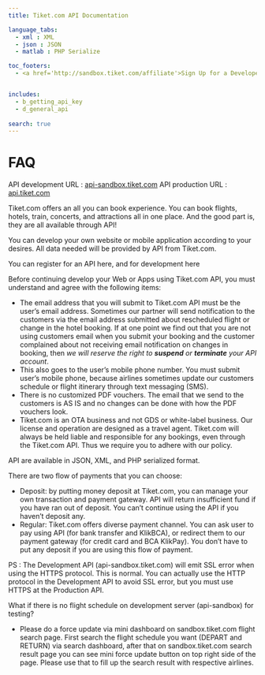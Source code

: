 ```yaml
---
title: Tiket.com API Documentation

language_tabs:
  - xml : XML
  - json : JSON
  - matlab : PHP Serialize

toc_footers:
  - <a href='http://sandbox.tiket.com/affiliate'>Sign Up for a Developer Key</a>


includes:
  - b_getting_api_key
  - d_general_api
  
search: true
---
```


# FAQ

API development URL : [api-sandbox.tiket.com](http://api-sandbox.tiket.com)
API production URL : [api.tiket.com](https://api.tiket.com)

Tiket.com offers an all you can book experience. You can book flights, hotels, train, concerts, and attractions all in one place. And the good part is, they are all available through API!

You can develop your own website or mobile application according to your desires. All data needed will be provided by API from Tiket.com.

You can register for an API here,
and for development here

Before continuing develop your Web or Apps using Tiket.com API, you must understand and agree with the following items:

* The email address that you will submit to Tiket.com API must be the user’s email address. Sometimes our partner will send notification to the customers via the email address submitted about rescheduled flight or change in the hotel booking. If at one point we find out that you are not using customers email when you submit your booking and the customer complained about not receiving email notification on changes in booking, then *we will reserve the right to **suspend** or **terminate** your API account*.
* This also goes to the user’s mobile phone number. You must submit user’s mobile phone, because airlines sometimes update our customers schedule or flight itinerary through text messaging (SMS).
* There is no customized PDF vouchers. The email that we send to the customers is AS IS and no changes can be done with how the PDF vouchers look.
* Tiket.com is an OTA business and not GDS or white-label business. Our license and operation are designed as a travel agent. Tiket.com will always be held liable and responsible for any bookings, even through the Tiket.com API. Thus we require you to adhere with our policy.

API are available in JSON, XML, and PHP serialized format. 

There are two flow of payments that you can choose:

* Deposit: by putting money deposit at Tiket.com, you can manage your own transaction and payment gateway. API will return insufficient fund if you have ran out of deposit. You can’t continue using the API if you haven’t deposit any.
* Regular: Tiket.com offers diverse payment channel. You can ask user to pay using API (for bank transfer and KlikBCA), or redirect them to our payment gateway (for credit card and BCA KlikPay). You don’t have to put any deposit if you are using this flow of payment.

PS : The Development API (api-sandbox.tiket.com) will emit  SSL error when using the HTTPS protocol. This is normal. You can actually use the HTTP protocol in the Development API to avoid SSL error, but you must use HTTPS at the Production API.

What if there is no flight schedule on development server (api-sandbox) for testing?
* Please do a force update via mini dashboard on sandbox.tiket.com flight search page. First search the flight schedule you want (DEPART and RETURN) via search dashboard, after that on sandbox.tiket.com search result page you can see mini force update button on top right side of the page. Please use that to fill up the search result with respective airlines.